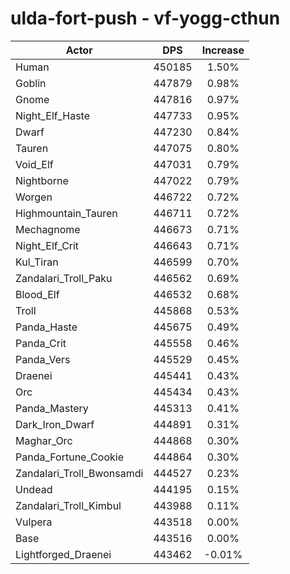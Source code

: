 # ulda-fort-push - vf-yogg-cthun
| Actor | DPS | Increase |
|---|:---:|:---:|
|Human|450185|1.50%|
|Goblin|447879|0.98%|
|Gnome|447816|0.97%|
|Night_Elf_Haste|447733|0.95%|
|Dwarf|447230|0.84%|
|Tauren|447075|0.80%|
|Void_Elf|447031|0.79%|
|Nightborne|447022|0.79%|
|Worgen|446722|0.72%|
|Highmountain_Tauren|446711|0.72%|
|Mechagnome|446673|0.71%|
|Night_Elf_Crit|446643|0.71%|
|Kul_Tiran|446599|0.70%|
|Zandalari_Troll_Paku|446562|0.69%|
|Blood_Elf|446532|0.68%|
|Troll|445868|0.53%|
|Panda_Haste|445675|0.49%|
|Panda_Crit|445558|0.46%|
|Panda_Vers|445529|0.45%|
|Draenei|445441|0.43%|
|Orc|445434|0.43%|
|Panda_Mastery|445313|0.41%|
|Dark_Iron_Dwarf|444891|0.31%|
|Maghar_Orc|444868|0.30%|
|Panda_Fortune_Cookie|444864|0.30%|
|Zandalari_Troll_Bwonsamdi|444527|0.23%|
|Undead|444195|0.15%|
|Zandalari_Troll_Kimbul|443988|0.11%|
|Vulpera|443518|0.00%|
|Base|443516|0.00%|
|Lightforged_Draenei|443462|-0.01%|
